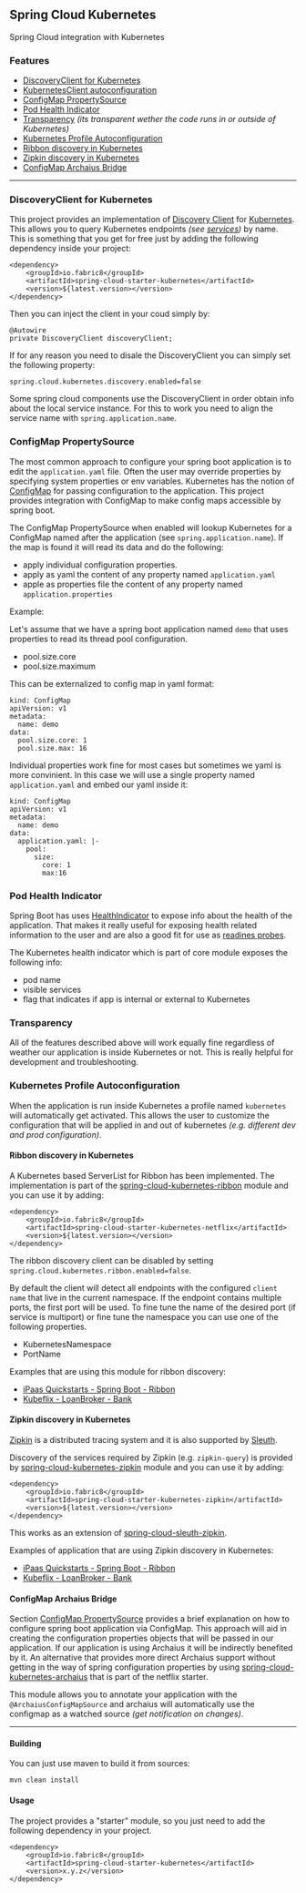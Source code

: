 Spring Cloud Kubernetes
-----------------------

Spring Cloud integration with Kubernetes

### Features

-   [DiscoveryClient for Kubernetes](#discoveryclient-for-kubernetes)
-   [KubernetesClient autoconfiguration](#kubernetesclient-autoconfiguration)
-   [ConfigMap PropertySource](#configmap-propertysource)
-   [Pod Health Indicator](#pod-health-indicator)
-   [Transparency](#transparency) *(its transparent wether the code runs in or outside of Kubernetes)* 
-   [Kubernetes Profile Autoconfiguration](#kubernetes-profile-autoconfiguration)
-   [Ribbon discovery in Kubernetes](#ribbon-discovery-in-kubernetes)
-   [Zipkin discovery in Kubernetes](#zipkin-discovery-in-kubernetes)
-   [ConfigMap Archaius Bridge](#configmap-archaius-bridge)

---
### DiscoveryClient for Kubernetes ###

This project provides an implementation of [Discovery Client](https://github.com/spring-cloud/spring-cloud-commons/blob/master/spring-cloud-commons/src/main/java/org/springframework/cloud/client/discovery/DiscoveryClient.java) for [Kubernetes](http://kubernetes.io). This allows you to query Kubernetes endpoints *(see [services](http://kubernetes.io/docs/user-guide/services/))* by name. 
This is something that you get for free just by adding the following dependency inside your project:

    <dependency>
        <groupId>io.fabric8</groupId>
        <artifactId>spring-cloud-starter-kubernetes</artifactId>
        <version>${latest.version></version>
    </dependency>

Then you can inject the client in your coud simply by:

    @Autowire
    private DiscoveryClient discoveryClient;

If for any reason you need to disale the DiscoveryClient you can simply set the following property:

    spring.cloud.kubernetes.discovery.enabled=false

Some spring cloud components use the DiscoveryClient in order obtain info about the local service instance. For this to work you need to align the service name with ``spring.application.name``.

### ConfigMap PropertySource

The most common approach to configure your spring boot application is to edit the ``application.yaml`` file. Often the user may override properties by specifying system properties or env variables.
Kubernetes has the notion of [ConfigMap](http://kubernetes.io/docs/user-guide/configmap/) for passing configuration to the application. This project provides integration with ConfigMap to make config maps accessible by spring boot.

The ConfigMap PropertySource when enabled will lookup Kubernetes for a ConfigMap named after the application (see ``spring.application.name``). If the map is found it will read its data and do the following:

- apply individual configuration properties.
- apply as yaml the content of any property named ``application.yaml``
- apple as properties file the content of any property named ``application.properties``

Example:

Let's assume that we have a spring boot application named ``demo`` that uses properties to read its thread pool configuration.

- pool.size.core
- pool.size.maximum

This can be externalized to config map in yaml format:

    kind: ConfigMap
    apiVersion: v1
    metadata:
      name: demo
    data:
      pool.size.core: 1
      pool.size.max: 16
    

Individual properties work fine for most cases but sometimes we yaml is more convinient. In this case we will use a single property named ``application.yaml`` and embed our yaml inside it:
 
    kind: ConfigMap
    apiVersion: v1
    metadata:
      name: demo
    data:
      application.yaml: |-
        pool:
          size:
            core: 1
            max:16
 

### Pod Health Indicator

Spring Boot has uses [HealthIndicator](https://github.com/spring-projects/spring-boot/blob/master/spring-boot-actuator/src/main/java/org/springframework/boot/actuate/health/HealthIndicator.java) to expose info about the health of the application.
That makes it really useful for exposing health related information to the user and are also a good fit for use as [readines probes](http://kubernetes.io/docs/user-guide/production-pods/#liveness-and-readiness-probes-aka-health-checks).

The Kubernetes health indicator which is part of core module exposes the following info:

- pod name
- visible services
- flag that indicates if app is internal or external to Kubernetes

### Transparency 

All of the features described above will work equally fine regardless of weather our application is inside Kubernetes or not. This is really helpful for development and troubleshooting.

### Kubernetes Profile Autoconfiguration

When the application is run inside Kubernetes a profile named ``kubernetes`` will automatically get activated. 
This allows the user to customize the configuration that will be applied in and out of kubernetes *(e.g. different dev and prod configuration)*.

#### Ribbon discovery in Kubernetes

A Kubernetes based ServerList for Ribbon has been implemented. The implementation is part of the [spring-cloud-kubernetes-ribbon](spring-cloud-kubernetes-ribbon/pom.xml) module and you can use it by adding:

    <dependency>
        <groupId>io.fabric8</groupId>
        <artifactId>spring-cloud-starter-kubernetes-netflix</artifactId>
        <version>${latest.version></version>
    </dependency>


The ribbon discovery client can be disabled by setting ``spring.cloud.kubernetes.ribbon.enabled=false``.

By default the client will detect all endpoints with the configured ``client name`` that live in the current namespace.
If the endpoint contains multiple ports, the first port will be used. To fine tune the name of the desired port (if service is multiport) or fine tune the namespace you can use one of the following properties.

- KubernetesNamespace
- PortName

Examples that are using this module for ribbon discovery:

- [iPaas Quickstarts - Spring Boot - Ribbon](https://github.com/fabric8io/ipaas-quickstarts/tree/master/quickstart/spring-boot/ribbon)
- [Kubeflix - LoanBroker - Bank](https://github.com/fabric8io/kubeflix/tree/master/examples/loanbroker/bank) 


#### Zipkin discovery in Kubernetes

[Zipkin](https://github.com/openzipkin/zipkin) is a distributed tracing system and it is also supported by [Sleuth](https://github.com/spring-cloud/spring-cloud-sleuth).

Discovery of the services required by Zipkin (e.g. ``zipkin-query``) is provided by [spring-cloud-kubernetes-zipkin](spring-cloud-kubernetes-zipkin/pom.xml) module and you can use it by adding:

    <dependency>
        <groupId>io.fabric8</groupId>
        <artifactId>spring-cloud-starter-kubernetes-zipkin</artifactId>
        <version>${latest.version></version>
    </dependency>
    
This works as an extension of [spring-cloud-sleuth-zipkin](https://github.com/spring-cloud/spring-cloud-sleuth/tree/master/spring-cloud-sleuth-zipkin).    

Examples of application that are using Zipkin discovery in Kubernetes:

- [iPaas Quickstarts - Spring Boot - Ribbon](https://github.com/fabric8io/ipaas-quickstarts/tree/master/quickstart/spring-boot/ribbon)
- [Kubeflix - LoanBroker - Bank](https://github.com/fabric8io/kubeflix/tree/master/examples/loanbroker/bank) 

#### ConfigMap Archaius Bridge

Section [ConfigMap PropertySource](#configmap-propertysource) provides a brief explanation on how to configure spring boot application via ConfigMap.
This approach will aid in creating the configuration properties objects that will be passed in our application. If our application is using Archaius it will be indirectly benefited by it.
An alternative that provides more direct Archaius support without getting in the way of spring configuration properties by using [spring-cloud-kubernetes-archaius](spring-cloud-kubernetes-archaius/pom.xml) that is part of the netflix starter. 

This module allows you to annotate your application with the ``@ArchaiusConfigMapSource`` and archaius will automatically use the configmap as a watched source *(get notification on changes)*.

---
#### Building

You can just use maven to build it from sources:

    mvn clean install
    
    
#### Usage

The project provides a "starter" module, so you just need to add the following dependency in your project.
    
    <dependency>
        <groupId>io.fabric8</groupId>
        <artifactId>spring-cloud-starter-kubernetes</artifactId>
        <version>x.y.z</version>
    </dependency>
    
